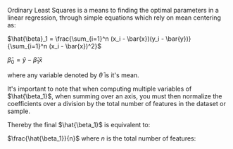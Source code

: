 Ordinary Least Squares is a means to finding the optimal parameters in a linear regression, through simple equations which rely on mean centering as:

$\hat{\beta}_1 = \frac{\sum_{i=1}^n (x_i - \bar{x})(y_i - \bar{y})}{\sum_{i=1}^n (x_i - \bar{x})^2}$

$\hat{\beta}_0 = \bar{y} - \hat{\beta}_1\bar{x}$

where any variable denoted by $\bar \theta$ is it's mean.

It's important to note that when computing multiple variables of $\hat{\beta_1}$, when summing over an axis, you must then normalize the coefficients over a division by the total number of features in the dataset or sample.

Thereby the final $\hat{\beta_1}$ is equivalent to:

$\frac{\hat{\beta_1}}{n}$ where $n$ is the total number of features:
